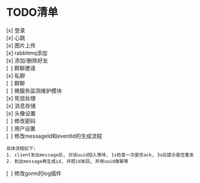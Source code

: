 # TODO清单

[x] 登录  
[x] 心跳  
[x] 图片上传  
[x] rabbitmq添加  
[x] 添加/删除好友  
[&ensp;] 群聊邀请  
[x] 私聊  
[&ensp;] 群聊  
[&ensp;] 微服务监测维护模块  
[x] 死信处理  
[x] 消息存储  
[x] 头像设置  
[&ensp;] 修改密码  
[&ensp;] 用户设置  
[&ensp;] 修改messageId和eventId的生成流程
```
具体流程如下:
1. client发出message后, 对该uuid陷入等待, 1s检查一次是否ack, 3s后提示是否重发
2. 到达message再生成id, 并把id发回, 并用uuid做幂等
```
[&ensp;] 修改gorm的log插件